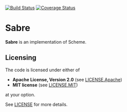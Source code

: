 [![Build Status](https://travis-ci.org/ilammy/sabre.svg?branch=master)](https://travis-ci.org/ilammy/sabre) [![Coverage Status](https://coveralls.io/repos/github/ilammy/sabre/badge.svg)](https://coveralls.io/github/ilammy/sabre)

Sabre
=====

**Sabre** is an implementation of Scheme.

## Licensing

The code is licensed under either of

  * **Apache License, Version 2.0** (see [LICENSE.Apache](LICENSE.Apache))
  * **MIT license** (see [LICENSE.MIT](LICENSE.MIT))

at your option.

See [LICENSE](LICENSE) for more details.

